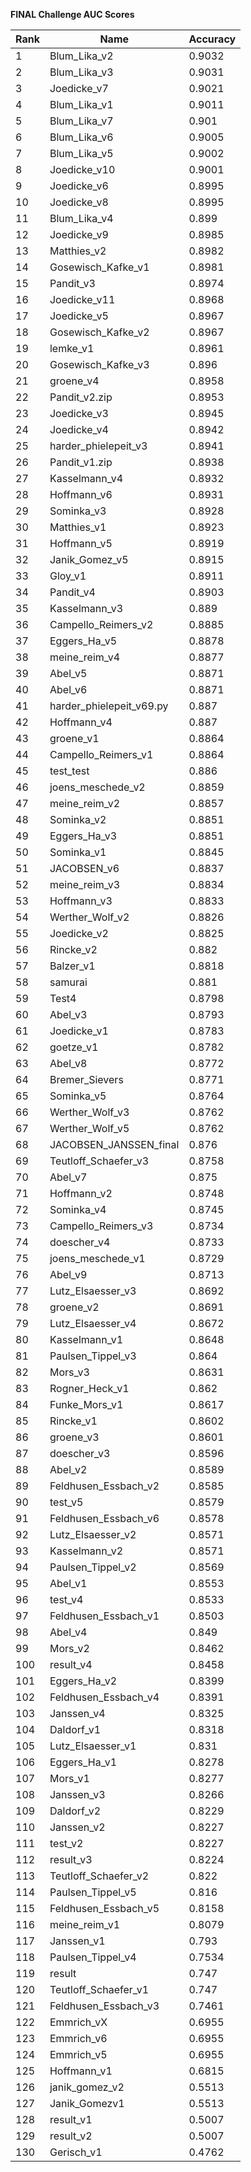 **FINAL Challenge AUC Scores**


|Rank|Name|Accuracy|
|----|-----|---|
|1|Blum_Lika_v2|0.9032| 
|2|Blum_Lika_v3|0.9031| 
|3|Joedicke_v7|0.9021| 
|4|Blum_Lika_v1|0.9011| 
|5|Blum_Lika_v7|0.901| 
|6|Blum_Lika_v6|0.9005| 
|7|Blum_Lika_v5|0.9002| 
|8|Joedicke_v10|0.9001| 
|9|Joedicke_v6|0.8995| 
|10|Joedicke_v8|0.8995| 
|11|Blum_Lika_v4|0.899| 
|12|Joedicke_v9|0.8985| 
|13|Matthies_v2|0.8982| 
|14|Gosewisch_Kafke_v1|0.8981| 
|15|Pandit_v3|0.8974| 
|16|Joedicke_v11|0.8968| 
|17|Joedicke_v5|0.8967| 
|18|Gosewisch_Kafke_v2|0.8967| 
|19|lemke_v1|0.8961| 
|20|Gosewisch_Kafke_v3|0.896| 
|21|groene_v4|0.8958| 
|22|Pandit_v2.zip|0.8953| 
|23|Joedicke_v3|0.8945| 
|24|Joedicke_v4|0.8942| 
|25|harder_phielepeit_v3|0.8941| 
|26|Pandit_v1.zip|0.8938| 
|27|Kasselmann_v4|0.8932| 
|28|Hoffmann_v6|0.8931| 
|29|Sominka_v3|0.8928| 
|30|Matthies_v1|0.8923| 
|31|Hoffmann_v5|0.8919| 
|32|Janik_Gomez_v5|0.8915| 
|33|Gloy_v1|0.8911| 
|34|Pandit_v4|0.8903| 
|35|Kasselmann_v3|0.889| 
|36|Campello_Reimers_v2|0.8885| 
|37|Eggers_Ha_v5|0.8878| 
|38|meine_reim_v4|0.8877| 
|39|Abel_v5|0.8871| 
|40|Abel_v6|0.8871| 
|41|harder_phielepeit_v69.py|0.887| 
|42|Hoffmann_v4|0.887| 
|43|groene_v1|0.8864| 
|44|Campello_Reimers_v1|0.8864| 
|45|test_test|0.886| 
|46|joens_meschede_v2|0.8859| 
|47|meine_reim_v2|0.8857| 
|48|Sominka_v2|0.8851| 
|49|Eggers_Ha_v3|0.8851| 
|50|Sominka_v1|0.8845| 
|51|JACOBSEN_v6|0.8837| 
|52|meine_reim_v3|0.8834| 
|53|Hoffmann_v3|0.8833| 
|54|Werther_Wolf_v2|0.8826| 
|55|Joedicke_v2|0.8825| 
|56|Rincke_v2|0.882| 
|57|Balzer_v1|0.8818| 
|58|samurai|0.881| 
|59|Test4|0.8798| 
|60|Abel_v3|0.8793| 
|61|Joedicke_v1|0.8783| 
|62|goetze_v1|0.8782| 
|63|Abel_v8|0.8772| 
|64|Bremer_Sievers|0.8771| 
|65|Sominka_v5|0.8764| 
|66|Werther_Wolf_v3|0.8762| 
|67|Werther_Wolf_v5|0.8762| 
|68|JACOBSEN_JANSSEN_final|0.876| 
|69|Teutloff_Schaefer_v3|0.8758| 
|70|Abel_v7|0.875| 
|71|Hoffmann_v2|0.8748| 
|72|Sominka_v4|0.8745| 
|73|Campello_Reimers_v3|0.8734| 
|74|doescher_v4|0.8733| 
|75|joens_meschede_v1|0.8729| 
|76|Abel_v9|0.8713| 
|77|Lutz_Elsaesser_v3|0.8692| 
|78|groene_v2|0.8691| 
|79|Lutz_Elsaesser_v4|0.8672| 
|80|Kasselmann_v1|0.8648| 
|81|Paulsen_Tippel_v3|0.864| 
|82|Mors_v3|0.8631| 
|83|Rogner_Heck_v1|0.862| 
|84|Funke_Mors_v1|0.8617| 
|85|Rincke_v1|0.8602| 
|86|groene_v3|0.8601| 
|87|doescher_v3|0.8596| 
|88|Abel_v2|0.8589| 
|89|Feldhusen_Essbach_v2|0.8585| 
|90|test_v5|0.8579| 
|91|Feldhusen_Essbach_v6|0.8578| 
|92|Lutz_Elsaesser_v2|0.8571| 
|93|Kasselmann_v2|0.8571| 
|94|Paulsen_Tippel_v2|0.8569| 
|95|Abel_v1|0.8553| 
|96|test_v4|0.8533| 
|97|Feldhusen_Essbach_v1|0.8503| 
|98|Abel_v4|0.849| 
|99|Mors_v2|0.8462| 
|100|result_v4|0.8458| 
|101|Eggers_Ha_v2|0.8399| 
|102|Feldhusen_Essbach_v4|0.8391| 
|103|Janssen_v4|0.8325| 
|104|Daldorf_v1|0.8318| 
|105|Lutz_Elsaesser_v1|0.831| 
|106|Eggers_Ha_v1|0.8278| 
|107|Mors_v1|0.8277| 
|108|Janssen_v3|0.8266| 
|109|Daldorf_v2|0.8229| 
|110|Janssen_v2|0.8227| 
|111|test_v2|0.8227| 
|112|result_v3|0.8224| 
|113|Teutloff_Schaefer_v2|0.822| 
|114|Paulsen_Tippel_v5|0.816| 
|115|Feldhusen_Essbach_v5|0.8158| 
|116|meine_reim_v1|0.8079| 
|117|Janssen_v1|0.793| 
|118|Paulsen_Tippel_v4|0.7534| 
|119|result|0.747| 
|120|Teutloff_Schaefer_v1|0.747| 
|121|Feldhusen_Essbach_v3|0.7461| 
|122|Emmrich_vX|0.6955| 
|123|Emmrich_v6|0.6955| 
|124|Emmrich_v5|0.6955| 
|125|Hoffmann_v1|0.6815| 
|126|janik_gomez_v2|0.5513| 
|127|Janik_Gomezv1|0.5513| 
|128|result_v1|0.5007| 
|129|result_v2|0.5007| 
|130|Gerisch_v1|0.4762| 
